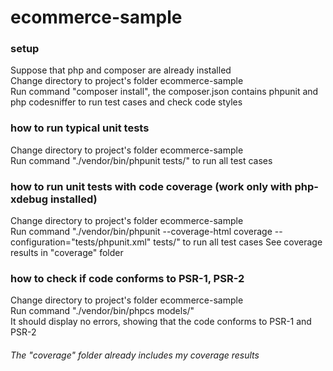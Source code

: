 # ecommerce-sample

### setup
Suppose that php and composer are already installed  
Change directory to project's folder ecommerce-sample  
Run command "composer install", the composer.json contains phpunit and php codesniffer to run test cases and check code styles  

### how to run typical unit tests
Change directory to project's folder ecommerce-sample  
Run command "./vendor/bin/phpunit tests/" to run all test cases

### how to run unit tests with code coverage (work only with php-xdebug installed)
Change directory to project's folder ecommerce-sample  
Run command "./vendor/bin/phpunit --coverage-html coverage  --configuration="tests/phpunit.xml" tests/" to run all test cases
See coverage results in "coverage" folder

### how to check if code conforms to PSR-1, PSR-2
Change directory to project's folder ecommerce-sample  
Run command "./vendor/bin/phpcs models/"  
It should display no errors, showing that the code conforms to PSR-1 and PSR-2  

###### The "coverage" folder already includes my coverage results
